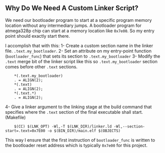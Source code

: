 ## Why Do We Need A Custom Linker Script?

We need our bootloader program to start at a specific program memory location without any intermediary jumps. A bootloader program for atmega328p chip can start at a memory location like `0x7e00`. So my entry point should exactly start there.

I accomplish that with this:
1- Create a custom section name in the linker file. `.text.my_bootloader`.
2- Set an attribute on my entry-point function (`bootloader_func`) that sets its section to `.text.my_bootloader`
3- Modify the `.text` merge bit of the linker script like this so `.text.my_bootloader` section comes before other `.text` sections.
```
    *(.text.my_bootloader)
    . = ALIGN(2);
    *(.text)
    . = ALIGN(2);
    *(.text.*)
    . = ALIGN(2);
```
4- Give a linker argument to the linking stage at the build command that specifies where the `.text` section of the final executable shall start. (Makefile)
```
    $(CC) $(LNK_OPT) -Wl,-T $(LNK_DIR)/linker.ld -Wl,--section-start=.text=0x7E00 -o $(BIN_DIR)/main.elf $(OBJECTS)
```

This way I ensure that the first instruction of `bootloader_func` is written to the bootloader reset address which is typically `0x7e00` for this project.
